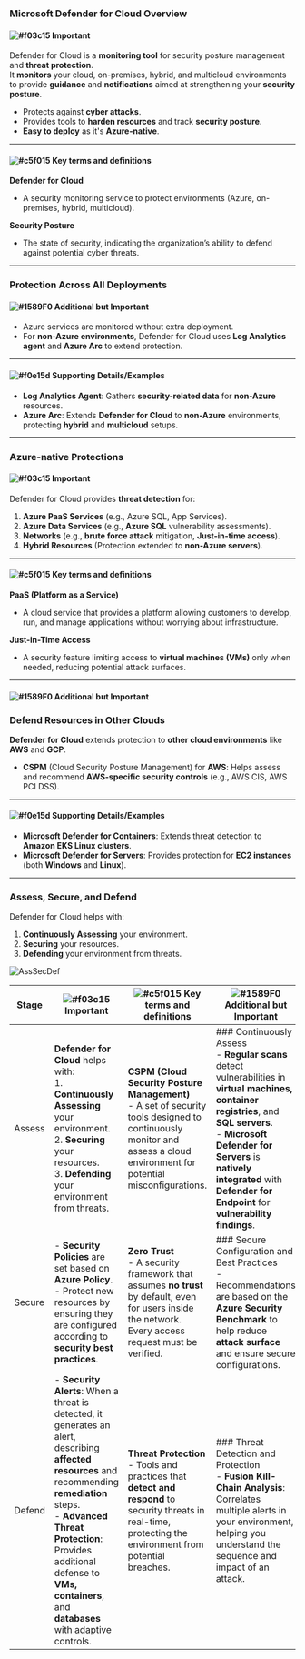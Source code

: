 ### Microsoft Defender for Cloud Overview
#### ![#f03c15](https://placehold.co/15x15/f03c15/f03c15.png) **Important**
Defender for Cloud is a **monitoring tool** for security posture management and **threat protection**.  
It **monitors** your cloud, on-premises, hybrid, and multicloud environments to provide **guidance** and **notifications** aimed at strengthening your **security posture**.

- Protects against **cyber attacks**.
- Provides tools to **harden resources** and track **security posture**.
- **Easy to deploy** as it's **Azure-native**.

---

#### ![#c5f015](https://placehold.co/15x15/c5f015/c5f015.png) **Key terms and definitions**

**Defender for Cloud**  
- A security monitoring service to protect environments (Azure, on-premises, hybrid, multicloud).

**Security Posture**  
- The state of security, indicating the organization’s ability to defend against potential cyber threats.

---

### Protection Across All Deployments
#### ![#1589F0](https://placehold.co/15x15/1589F0/1589F0.png) **Additional but Important**
- Azure services are monitored without extra deployment.
- For **non-Azure environments**, Defender for Cloud uses **Log Analytics agent** and **Azure Arc** to extend protection.
  
---

#### ![#f0e15d](https://placehold.co/15x15/f0e15d/f0e15d.png) **Supporting Details/Examples**

- **Log Analytics Agent**: Gathers **security-related data** for **non-Azure** resources.
- **Azure Arc**: Extends **Defender for Cloud** to **non-Azure** environments, protecting **hybrid** and **multicloud** setups.

---

### Azure-native Protections
#### ![#f03c15](https://placehold.co/15x15/f03c15/f03c15.png) **Important**

Defender for Cloud provides **threat detection** for:
1. **Azure PaaS Services** (e.g., Azure SQL, App Services).
2. **Azure Data Services** (e.g., **Azure SQL** vulnerability assessments).
3. **Networks** (e.g., **brute force attack** mitigation, **Just-in-time access**).
4. **Hybrid Resources** (Protection extended to **non-Azure servers**).

---

#### ![#c5f015](https://placehold.co/15x15/c5f015/c5f015.png) **Key terms and definitions**

**PaaS (Platform as a Service)**  
- A cloud service that provides a platform allowing customers to develop, run, and manage applications without worrying about infrastructure.

**Just-in-Time Access**  
- A security feature limiting access to **virtual machines (VMs)** only when needed, reducing potential attack surfaces.

---

#### ![#1589F0](https://placehold.co/15x15/1589F0/1589F0.png) **Additional but Important**
### Defend Resources in Other Clouds

**Defender for Cloud** extends protection to **other cloud environments** like **AWS** and **GCP**.
- **CSPM** (Cloud Security Posture Management) for **AWS**: Helps assess and recommend **AWS-specific security controls** (e.g., AWS CIS, AWS PCI DSS).
  
---

#### ![#f0e15d](https://placehold.co/15x15/f0e15d/f0e15d.png) **Supporting Details/Examples**

- **Microsoft Defender for Containers**: Extends threat detection to **Amazon EKS Linux clusters**.
- **Microsoft Defender for Servers**: Provides protection for **EC2 instances** (both **Windows** and **Linux**).

---

### Assess, Secure, and Defend
Defender for Cloud helps with:
1. **Continuously Assessing** your environment.
2. **Securing** your resources.
3. **Defending** your environment from threats.

![AssSecDef](https://learn.microsoft.com/en-us/training/wwl-azure/describe-azure-identity-access-security/media/assess-secure-defend-46228306-c726aca3.png)

| Stage | ![#f03c15](https://placehold.co/15x15/f03c15/f03c15.png) **Important**  | ![#c5f015](https://placehold.co/15x15/c5f015/c5f015.png) **Key terms and definitions** | ![#1589F0](https://placehold.co/15x15/1589F0/1589F0.png) **Additional but Important** |  ![#f0e15d](https://placehold.co/15x15/f0e15d/f0e15d.png) **Supporting Details/Examples** |
|----------------------|----------------------------------------------------------------------------------------------------|------------------------------------------------------------------------------------------------------------------------------|-------------------------------------------------------------------------------------------------------------------------------------------------|--------------------------------------------------------------------------------------------------------------------------------------------------------------------------|
|Assess | **Defender for Cloud** helps with: <br> 1. **Continuously Assessing** your environment. <br> 2. **Securing** your resources. <br> 3. **Defending** your environment from threats.   | **CSPM (Cloud Security Posture Management)**  <br> - A set of security tools designed to continuously monitor and assess a cloud environment for potential misconfigurations.         | ### Continuously Assess <br> - **Regular scans** detect vulnerabilities in **virtual machines, container registries**, and **SQL servers**. <br> - **Microsoft Defender for Servers** is **natively integrated** with **Defender for Endpoint** for **vulnerability findings**. | - **Vulnerability Assessment**: Identifies **security gaps** in compute, data, and infrastructure. <br> - **Microsoft Threat and Vulnerability Management**: Provides additional insights for server protection.     |
|Secure | - **Security Policies** are set based on **Azure Policy**. <br> - Protect new resources by ensuring they are configured according to **security best practices**. <br> |**Zero Trust** <br> - A security framework that assumes **no trust** by default, even for users inside the network. Every access request must be verified. <br>| ### Secure Configuration and Best Practices <br> - Recommendations are based on the **Azure Security Benchmark** to help reduce **attack surface** and ensure secure configurations. | - - **Secure Score**: A tool to track your **security health** and prioritize actions based on security recommendations. |
|Defend|- **Security Alerts**: When a threat is detected, it generates an alert, describing **affected resources** and recommending **remediation** steps. <br> - **Advanced Threat Protection**: Provides additional defense to **VMs, containers**, and **databases** with adaptive controls. <br>|**Threat Protection** <br> - Tools and practices that **detect and respond** to security threats in real-time, protecting the environment from potential breaches. <br>|### Threat Detection and Protection <br> - **Fusion Kill-Chain Analysis**: Correlates multiple alerts in your environment, helping you understand the sequence and impact of an attack. <br>|- **Just-in-time VM Access**: Limits access to **management ports** of your VMs to reduce the attack surface.|
